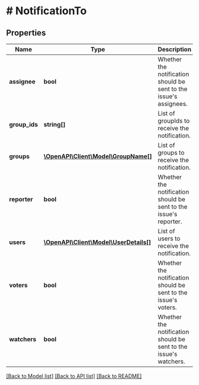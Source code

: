 # # NotificationTo

## Properties

Name | Type | Description | Notes
------------ | ------------- | ------------- | -------------
**assignee** | **bool** | Whether the notification should be sent to the issue&#39;s assignees. | [optional]
**group_ids** | **string[]** | List of groupIds to receive the notification. | [optional]
**groups** | [**\OpenAPI\Client\Model\GroupName[]**](GroupName.md) | List of groups to receive the notification. | [optional]
**reporter** | **bool** | Whether the notification should be sent to the issue&#39;s reporter. | [optional]
**users** | [**\OpenAPI\Client\Model\UserDetails[]**](UserDetails.md) | List of users to receive the notification. | [optional]
**voters** | **bool** | Whether the notification should be sent to the issue&#39;s voters. | [optional]
**watchers** | **bool** | Whether the notification should be sent to the issue&#39;s watchers. | [optional]

[[Back to Model list]](../../README.md#models) [[Back to API list]](../../README.md#endpoints) [[Back to README]](../../README.md)
